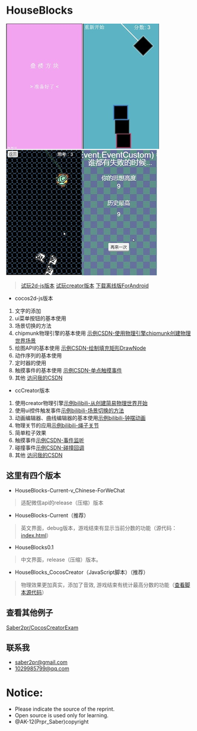 # HouseBlocks
![loadingImage...](https://github.com/Saber2pr/MyWeb/blob/master/resource/HB_CU.jpg "cocos2d-js版本")
![loadingImage...](https://github.com/Saber2pr/MyWeb/blob/master/resource/HB_CCC.jpg "cocosCreator版本")

> [试玩2d-js版本](https://saber2pr.github.io/HouseBlocks/HouseBlocks-current/)
> [试玩creator版本](https://saber2pr.github.io/HouseBlocks/HouseBlocks_CocosCreator/build/web-mobile/)
> [下载离线版ForAndroid](https://pan.baidu.com/s/1ypif9Bm356Dud2YMVXOnvw "密码：ao25")

* cocos2d-js版本
 1. 文字的添加
 2. ui菜单按钮的基本使用
 3. 场景切换的方法
 4. chipmunk物理引擎的基本使用 [示例CSDN-使用物理引擎chipmunk创建物理世界场景](https://blog.csdn.net/u011607490/article/details/81347359)
 5. 绘图API的基本使用 [示例CSDN-绘制填充矩形DrawNode](https://blog.csdn.net/u011607490/article/details/81368195)
 6. 动作序列的基本使用
 7. 定时器的使用
 8. 触摸事件的基本使用 [示例CSDN-单点触摸事件](https://blog.csdn.net/u011607490/article/details/81388344)
 9. 其他 [访问我的CSDN](https://blog.csdn.net/u011607490/article/category/7899652)

* ccCreator版本
 1. 使用creator物理引擎[示例bilibili-从创建简易物理世界开始](https://www.bilibili.com/video/av30401963)
 2. 使用ui控件触发事件[示例bilibili-场景切换的方法](https://www.bilibili.com/video/av30373678)
 3. 动画编辑器、曲线编辑器的基本使用[示例bilibili-钟摆动画](https://www.bilibili.com/video/av30396417)
 4. 物理关节的应用[示例bilibili-绳子关节](https://www.bilibili.com/video/av30446473)
 5. 简单粒子效果
 6. 触摸事件[示例CSDN-事件监听](https://blog.csdn.net/u011607490/article/details/82179038)
 7. 碰撞事件[示例CSDN-碰撞回调](https://blog.csdn.net/u011607490/article/details/82179686)
 8. 其他 [访问我的CSDN](https://blog.csdn.net/u011607490/article/category/7971217)

## 这里有四个版本
* HouseBlocks-Current-v_Chinese-ForWeChat
> 适配微信api的release（压缩）版本
* HouseBlocks-Current（推荐）
> 英文界面，debug版本，游戏结束有显示当前分数的功能（源代码：[index.html](https://github.com/Saber2pr/HouseBlocks/blob/master/HouseBlocks-current/index.html)）
* HouseBlocks0.1
> 中文界面，release（压缩）版本。
* HouseBlocks_CocosCreator（JavaScript脚本）（推荐）
> 物理效果更加真实，添加了音效, 游戏结束有统计最高分数的功能（[查看脚本源代码](https://github.com/Saber2pr/HouseBlocks/tree/master/HouseBlocks_CocosCreator/assets/javascript)）

## 查看其他例子
[Saber2pr/CocosCreatorExam](https://github.com/Saber2pr/CocosCreatorExam)

## 联系我
* saber2pr@gmail.com
* 1029985799@qq.com

# Notice:
* Please indicate the source of the reprint.
* Open source is used only for learning.
* @AK-12(Prpr_Saber)copyright
